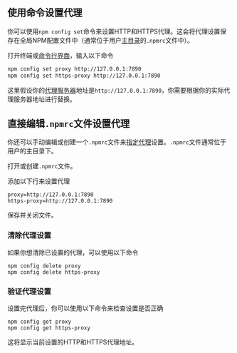 ## 使用命令设置代理

你可以使用`npm config set`命令来设置HTTP和HTTPS代理。这会将代理设置保存在全局NPM配置文件中（通常位于用户[主目录](https://zhida.zhihu.com/search?q=%E4%B8%BB%E7%9B%AE%E5%BD%95&zhida_source=entity&is_preview=1)的`.npmrc`文件中）。

打开终端或[命令行界面](https://zhida.zhihu.com/search?q=%E5%91%BD%E4%BB%A4%E8%A1%8C%E7%95%8C%E9%9D%A2&zhida_source=entity&is_preview=1)，输入以下命令

```bash
npm config set proxy http://127.0.0.1:7890
npm config set https-proxy http://127.0.0.1:7890
```

这里假设你的[代理服务器](https://zhida.zhihu.com/search?q=%E4%BB%A3%E7%90%86%E6%9C%8D%E5%8A%A1%E5%99%A8&zhida_source=entity&is_preview=1)地址是`http://127.0.0.1:7890`，你需要根据你的实际代理服务器地址进行替换。

## 直接编辑`.npmrc`文件设置代理

你还可以手动编辑或创建一个`.npmrc`文件来[指定代理](https://zhida.zhihu.com/search?q=%E6%8C%87%E5%AE%9A%E4%BB%A3%E7%90%86&zhida_source=entity&is_preview=1)设置。`.npmrc`文件通常位于用户的主目录下。

打开或创建`.npmrc`文件。

添加以下行来设置代理

```text
proxy=http://127.0.0.1:7890
https-proxy=http://127.0.0.1:7890
```

保存并关闭文件。

### 清除代理设置

如果你想清除已设置的代理，可以使用以下命令

```text
npm config delete proxy
npm config delete https-proxy
```

### 验证代理设置

设置完代理后，你可以使用以下命令来检查设置是否正确

```text
npm config get proxy
npm config get https-proxy
```

这将显示当前设置的HTTP和HTTPS代理地址。